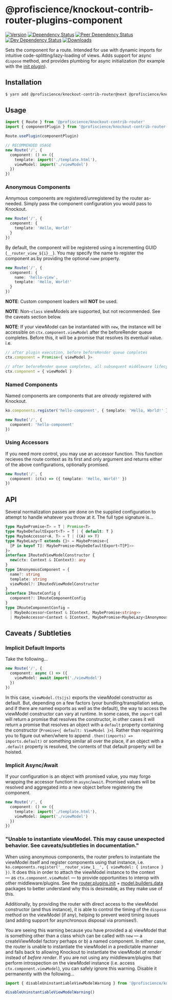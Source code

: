 # @profiscience/knockout-contrib-router-plugins-component

[![Version][npm-version-shield]][npm]
[![Dependency Status][david-dm-shield]][david-dm]
[![Peer Dependency Status][david-dm-peer-shield]][david-dm-peer]
[![Dev Dependency Status][david-dm-dev-shield]][david-dm-dev]
[![Downloads][npm-stats-shield]][npm-stats]

[david-dm]: https://david-dm.org/Profiscience/knockout-contrib?path=packages/router.plugins.component
[david-dm-shield]: https://david-dm.org/Profiscience/knockout-contrib/status.svg?path=packages/router.plugins.component

[david-dm-peer]: https://david-dm.org/Profiscience/knockout-contrib?path=packages/router.plugins.component&type=peer
[david-dm-peer-shield]: https://david-dm.org/Profiscience/knockout-contrib/peer-status.svg?path=packages/router.plugins.component

[david-dm-dev]: https://david-dm.org/Profiscience/knockout-contrib?path=packages/router.plugins.component&type=dev
[david-dm-dev-shield]: https://david-dm.org/Profiscience/knockout-contrib/dev-status.svg?path=packages/router.plugins.component

[npm]: https://www.npmjs.com/package/@profiscience/knockout-contrib-router-plugins-component
[npm-version-shield]: https://img.shields.io/npm/v/@profiscience/knockout-contrib-router-plugins-component.svg

[npm-stats]: http://npm-stat.com/charts.html?package=@profiscience/knockout-contrib-router-plugins-component&author=&from=&to=
[npm-stats-shield]: https://img.shields.io/npm/dt/@profiscience/knockout-contrib-router-plugins-component.svg?maxAge=2592000

Sets the component for a route. Intended for use with dynamic imports for intuitive code-splitting/lazy-loading of views. Adds support for async `dispose` method, and provides plumbing for async initialization (for example with the [init plugin](../router.plugins.init)).

## Installation

```bash
$ yarn add @profiscience/knockout-contrib-router@next @profiscience/knockout-contrib-router-plugins-component
```

## Usage

```typescript
import { Route } from '@profiscience/knockout-contrib-router'
import { componentPlugin } from '@profiscience/knockout-contrib-router-plugin-component'

Route.usePlugin(componentPlugin)

// RECOMMENDED USAGE
new Route('/', {
  component: () => ({
    template: import('./template.html'),
    viewModel: import('./viewModel')
  })
})
```

### Anonymous Components

Annymous components are registered/unregistered by the router as-needed. Simply pass the component configuration you would pass to Knockout.

```typescript
new Route('/', {
  component: {
    template: 'Hello, World!'
  }
})
```

By default, the component will be registered using a incrementing GUID (`__router_view_${i}__`). You may specify the name to register the component as by providing the optional `name` property.

```typescript
new Route('/', {
  component: {
    name: 'hello-view',
    template: 'Hello, World!'
  }
})
```

**NOTE**: Custom component loaders will __NOT__ be used.

**NOTE**: Non-`class` viewModels are supported, but not recommended. See the caveats section below.

**NOTE**: If your viewModel can be instantiated with `new`, the instance will be accessible on `ctx.component.viewModel` after the beforeRender queue completes. Before this, it will be a promise that resolves its eventual value. i.e.

```typescript
// after plugin execution, before beforeRender queue completes
ctx.component = Promise<{ viewModel }>

// after beforeRender queue completes, all subsequent middleware lifecycle stages (afterRender, beforeDispose, afterDispose)
ctx.component = { viewModel }
```

### Named Components

Named components are components that are _already_ registered with Knockout.

```typescript
ko.components.register('hello-component', { template: 'Hello, World!' })

new Route('/', {
  component: 'hello-component'
})
```

### Using Accessors

If you need more control, you may use an accessor function. This function recieves the route context as its first and only argument and returns either of the above configurations, optionally promised.

```typescript
new Route('/', {
  component: (ctx) => ({ template: 'Hello, World!' })
})
```

## API

Several normalization passes are done on the supplied configuration to attempt to handle whatever you throw at it. The full type signature is...

```typescript
type MaybePromise<T> = T | Promise<T>
type MaybeDefaultExport<T> = T | { default: T }
type MaybeAccessor<A, T> = T | ((A) => T)
type MaybeLazy<T extends {}> = MaybePromise<{
  [P in keyof T]: MaybePromise<MaybeDefaultExport<T[P]>>
}>
interface IRoutedViewModelConstructor {
  new(ctx: Context & IContext): any
}
type IAnonymousComponent = {
  name?: string
  template: string
  viewModel?: IRoutedViewModelConstructor
}
interface IRouteConfig {
  component?: IRouteComponentConfig
}
type IRouteComponentConfig =
  | MaybeAccessor<Context & IContext, MaybePromise<string>>
  | MaybeAccessor<Context & IContext, MaybePromise<MaybeLazy<IAnonymousComponent>>>
```

## Caveats / Subtleties

### Implicit Default Imports

Take the following...

```typescript
new Route('/', {
  component: async () => ({
    viewModel: await import('./viewModel')
  })
})
```

In this case, `viewModel.(ts|js)` exports the viewModel constructor as default. But, depending on a few factors (your bundling/transpilation setup, and if there are named exports as well as the default), the way to access the viewModel constructor can vary at runtime. In some cases, the `import` call will return a promise that resolves the constructor, in other cases it will return a promise that resolves an object with a `default` property containing the constructor (`Promise<{ default: ViewModel }>`). Rather than requiriring you to figure out when/where to append `.then((imports) => imports.default)` or something similar all over the place, if an object with a `.default` property is resolved, the contents of that default property will be hoisted.

### Implicit Async/Await

If your configuration is an object with promised value, you may forgo wrapping the accessor function in `async`/`await`. Promised values will be resolved and aggregated into a new object before registering the component.

```typescript
new Route('/', {
  component: () => ({
    template: import('./template.html'),
    viewModel: import('./viewModel')
  })
})
```

### "Unable to instantiate viewModel. This may cause unexpected behavior. See caveats/subtleties in documentation."

When using anonymous components, the router prefers to instantiate the viewModel itself and register components using that instance, i.e. `ko.components.register('__router_view_1__', { viewModel: { instance } })`. It does this in order to attach the viewModel instance to the context — as `ctx.component.viewModel` — to provide opportunities to interop with other middleware/plugins. See the [router.plugins.init](../router.plugins.init) + [model.builders.data](../model.builders.data) packages to better understand why this is desireable, as they make use of this.

Additionally, by providing the router with direct access to the viewModel constructor (and thus instance), it is able to control the timing of the `dispose` method on the viewModel (if any), helping to prevent weird timing issues (and adding support for asynchronous disposal via promises!).

You are seeing this warning because you have provided a a) viewModel that is something other than a class which can be called with `new` — a createViewModel factory perhaps or b) a named component. In either case, the router is unable to instantiate the viewModel in a predictable manner and falls back to allowing Knockout to instantiate the viewModel _at render_ instead of _before render_. If you are not using any middleware/plugins that perform introspection on the viewModel instance (i.e. access `ctx.component.viewModel`), you can safely ignore this warning. Disable it permanently with the following...

```typescript
import { disableUninstantiableViewModelWarning } from '@profiscience/knockout-contrib-router-plugins-component'

disableUninstantiableViewModelWarning()